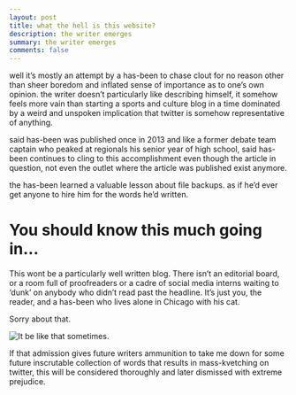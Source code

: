 ```yaml
---
layout: post
title: what the hell is this website?
description: the writer emerges
summary: the writer emerges
comments: false
---
```

well it’s mostly an attempt by a has-been to chase clout for no reason other than sheer boredom and inflated sense of importance as to one’s own opinion. the writer doesn’t particularly like describing himself, it somehow feels more vain than starting a sports and culture blog in a time dominated by a weird and unspoken implication that twitter is somehow representative of anything.

said has-been was published once in 2013 and like a former debate team captain who peaked at regionals his senior year of high school, said has-been continues to cling to this accomplishment even though the article in question, not even the outlet where the article was published exist anymore.

the has-been learned a valuable lesson about file backups. as if he’d ever get anyone to hire him for the words he’d written. 

# You should know this much going in...

This wont be a particularly well written blog. There isn’t an editorial board, or a room full of proofreaders or a cadre of social media interns waiting to ‘dunk’ on anybody who didn’t read past the headline. It’s just you, the reader, and a has-been who lives alone in Chicago with his cat.

Sorry about that.

![It be like that sometimes.](https://i.kym-cdn.com/photos/images/original/000/975/093/255.gif)

 If that admission gives future writers ammunition to take me down for some future inscrutable collection of words that results in mass-kvetching on twitter, this will be considered thoroughly and later dismissed with extreme prejudice. 